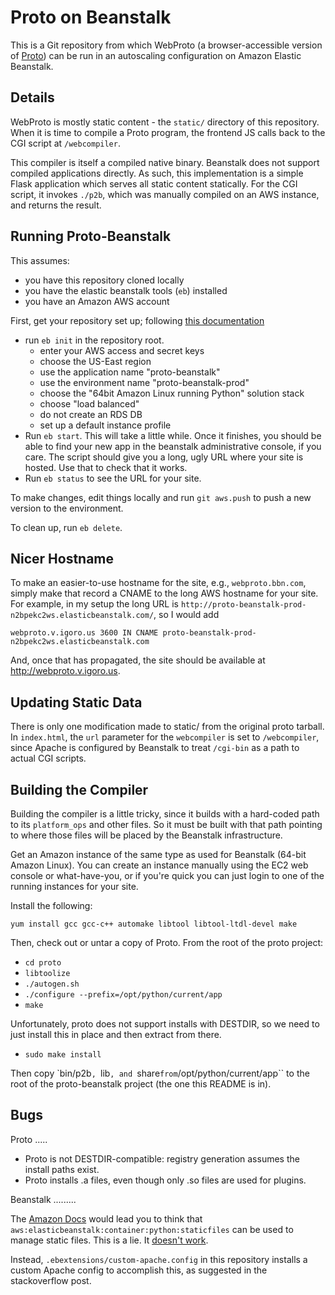 Proto on Beanstalk
==================

This is a Git repository from which WebProto (a browser-accessible version of [Proto](http://proto.bbn.com/)) can be run in an autoscaling configuration on Amazon Elastic Beanstalk.

Details
-------

WebProto is mostly static content - the `static/` directory of this repository.
When it is time to compile a Proto program, the frontend JS calls back to the CGI script at `/webcompiler`.

This compiler is itself a compiled native binary.
Beanstalk does not support compiled applications directly.
As such, this implementation is a simple Flask application which serves all static content statically.
For the CGI script, it invokes `./p2b`, which was manually compiled on an AWS instance, and returns the result.

Running Proto-Beanstalk
-----------------------

This assumes:
* you have this repository cloned locally
* you have the elastic beanstalk tools (``eb``) installed
* you have an Amazon AWS account

First, get your repository set up; following [this documentation](http://docs.aws.amazon.com/elasticbeanstalk/latest/dg/create_deploy_Python_flask.html)

* run ``eb init`` in the repository root.
  * enter your AWS access and secret keys
  * choose the US-East region
  * use the application name "proto-beanstalk"
  * use the environment name "proto-beanstalk-prod"
  * choose the "64bit Amazon Linux running Python" solution stack
  * choose "load balanced"
  * do not create an RDS DB
  * set up a default instance profile
* Run ``eb start``.  This will take a little while.
  Once it finishes, you should be able to find your new app in the beanstalk administrative console, if you care.
  The script should give you a long, ugly URL where your site is hosted.
  Use that to check that it works.
* Run ``eb status`` to see the URL for your site.

To make changes, edit things locally and run ``git aws.push`` to push a new version to the environment.

To clean up, run ``eb delete``.

Nicer Hostname
--------------

To make an easier-to-use hostname for the site, e.g., ``webproto.bbn.com``, simply make that record a CNAME to the long AWS hostname for your site.
For example, in my setup the long URL is ``http://proto-beanstalk-prod-n2bpekc2ws.elasticbeanstalk.com/``, so I would add

    webproto.v.igoro.us 3600 IN CNAME proto-beanstalk-prod-n2bpekc2ws.elasticbeanstalk.com

And, once that has propagated, the site should be available at http://webproto.v.igoro.us.

Updating Static Data
--------------------

There is only one modification made to static/ from the original proto tarball.
In ``index.html``, the ``url`` parameter for the ``webcompiler`` is set to ``/webcompiler``, since Apache is configured by Beanstalk to treat ``/cgi-bin`` as a path to actual CGI scripts.

Building the Compiler
---------------------

Building the compiler is a little tricky, since it builds with a hard-coded path to its ``platform_ops`` and other files.
So it must be built with that path pointing to where those files will be placed by the Beanstalk infrastructure.

Get an Amazon instance of the same type as used for Beanstalk (64-bit Amazon Linux).
You can create an instance manually using the EC2 web console or what-have-you, or if you're quick you can just login to one of the running instances for your site.

Install the following:

```
yum install gcc gcc-c++ automake libtool libtool-ltdl-devel make
```

Then, check out or untar a copy of Proto.
From the root of the proto project:

* ``cd proto``
* ``libtoolize``
* ``./autogen.sh``
* ``./configure --prefix=/opt/python/current/app``
* ``make``

Unfortunately, proto does not support installs with DESTDIR, so we need to just install this in place and then extract from there.

* ``sudo make install``

Then copy `bin/p2b``, ``lib``, and ``share`` from ``/opt/python/current/app`` to the root of the proto-beanstalk project (the one this README is in).

Bugs
----

Proto
.....

* Proto is not DESTDIR-compatible: registry generation assumes the install paths exist.
* Proto installs .a files, even though only .so files are used for plugins.

Beanstalk
.........

The [Amazon Docs](http://docs.aws.amazon.com/elasticbeanstalk/latest/dg/command-options.html#command-options-python) would lead you to think that `` aws:elasticbeanstalk:container:python:staticfiles`` can be used to manage static files.
This is a lie.
It [doesn't work](http://stackoverflow.com/a/17436013/2737366).  

Instead, ``.ebextensions/custom-apache.config`` in this repository installs a custom Apache config to accomplish this, as suggested in the stackoverflow post.
